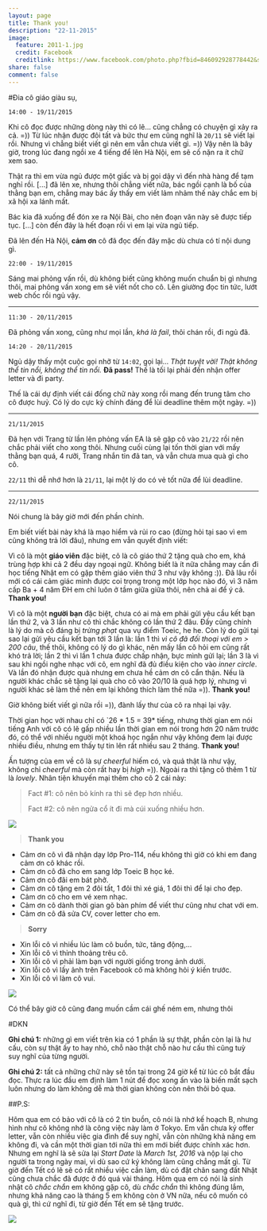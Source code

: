 ```yaml
---
layout: page
title: Thank you!
description: "22-11-2015"
image:
  feature: 2011-1.jpg
  credit: Facebook
  creditlink: https://www.facebook.com/photo.php?fbid=846092928778442&set=t.100000087824365&type=3&theater
share: false
comment: false
---
```


#Đia cô giáo giàu sụ,

`14:00 - 19/11/2015`

Khi cô đọc được những dòng này thì có lẽ… cũng chẳng có chuyện gì xảy ra cả. =))
Từ lúc nhận được đôi tất và bức thư em cũng nghĩ là `20/11` sẽ viết lại rồi. Nhưng vì chẳng biết viết gì nên em vẫn chưa viết gì. =)) Vậy nên là bây giờ, trong lúc đang ngồi xe 4 tiếng để lên Hà Nội, em sẽ cố nặn ra ít chữ xem sao.

Thật ra thì em vừa ngủ được một giấc và bị gọi dậy vì đến nhà hàng để tạm nghỉ rồi. [...] đã lên xe, nhưng thôi chẳng viết nữa, bác ngồi cạnh là bố của thằng bạn em, chẳng may bác ấy thấy em viết lảm nhảm thế này chắc em bị xã hội xa lánh mất.

Bác kia đã xuống để đón xe ra Nội Bài, cho nên đoạn văn này sẽ được tiếp tục. [...] còn đến đây là hết đoạn rồi vì em lại vừa ngủ tiếp.

Đã lên đến Hà Nội, **cảm ơn** cô đã đọc đến đây mặc dù chưa có tí nội dung gì.

`22:00 - 19/11/2015`

Sáng mai phỏng vấn rồi, dù không biết cũng không muốn chuẩn bị gì nhưng thôi, mai phỏng vấn xong em sẽ viết nốt cho cô. Lên giường đọc tin tức, lướt web chốc rồi ngủ vậy.

----------
`11:30 - 20/11/2015`

Đã phỏng vấn xong, cũng như mọi lần, _khá là fail_, thôi chán rồi, đi ngủ đã.

`14:20 - 20/11/2015`

Ngủ dậy thấy một cuộc gọi nhỡ từ `14:02`, gọi lại... *Thật tuyệt vời! Thật không thể tin nổi, không thể tin nổi.*  **Đã pass!** Thế là tối lại phải đến nhận offer letter và đi party. 

Thế là cái dự định viết cái đống chữ này xong rồi mang đến trung tâm cho cô được huỷ. Có lý do cực kỳ chính đáng để lùi deadline thêm một ngày. =))

----------
`21/11/2015`

Đã hẹn với Trang từ lần lên phỏng vấn EA là sẽ gặp cô vào `21/22` rồi nên chắc phải viết cho xong thôi.
Nhưng cuối cùng lại tốn thời gian với mấy thằng bạn quá, 4 rưỡi, Trang nhắn tin đã tan, và vẫn chưa mua quà gì cho cô.


`22/11` thì dễ nhớ hơn là `21/11`, lại một lý do có vẻ tốt nữa để lùi deadline.

----------
`22/11/2015`

Nói chung là bây giờ mới đến phần chính.

Em biết viết bài này khá là mạo hiểm và rủi ro cao (đừng hỏi tại sao vì em cũng không trả lời đâu), nhưng em vẫn quyết định viết: 

Vì cô là một **giáo viên** đặc biệt, cô là cô giáo thứ 2 tặng quà cho em, khá trùng hợp khi cả 2 đều dạy ngoại ngữ. Không biết là ít nữa chẳng may cần đi học tiếng Nhật em có gặp thêm giáo viên thứ 3 như vậy không  :)). Đã lâu rồi mới có cái cảm giác mình được coi trọng trong một lớp học nào đó, vì 3 năm cấp Ba + 4 năm ĐH em chỉ luôn ở tầm giữa giữa thôi, nên chả ai để ý cả. **Thank you!**

Vì cô là một **người bạn** đặc biệt, chưa có ai mà em phải gửi yêu cầu kết bạn lần thứ 2, và 3 lần như cô thì chắc không có lần thứ 2 đâu. Đấy cũng chính là lý do mà cô đáng bị *trừng phạt* qua vụ điểm Toeic, he he. Còn lý do gửi tại sao lại gửi yêu cầu kết bạn tới 3 lần là: lần 1 thì _vì cô đã đối thoại với em > 200 câu_, thế thôi, không có lý do gì khác, nên mấy lần cô hỏi em cũng rất khó trả lời; lần 2 thì vì lần 1 chưa được chấp nhận, bực mình gửi lại; lần 3 là vì sau khi ngồi nghe nhạc với cô, em nghĩ đã đủ điều kiện cho vào *inner circle*. Và lần đó nhận được quà nhưng em chưa hề cảm ơn cô cẩn thận. Nếu là người khác chắc sẽ tặng lại quà cho cô vào 20/10 là quá hợp lý, nhưng vì người khác sẽ làm thế nên em lại không thích làm thế nữa =)). **Thank you!**

Giờ không biết viết gì nữa rồi =)), đành lấy thư của cô ra nhại lại vậy.

Thời gian học với nhau chỉ có `26 * 1.5 = 39* tiếng, nhưng thời gian em nói tiếng Anh với cô có lẽ gấp nhiều lần thời gian em nói trong hơn 20 năm trước đó, có thể với nhiều người một khoá học ngắn như vậy không đem lại được nhiều điều, nhưng em thấy tự tin lên rất nhiều sau 2 tháng. **Thank you!** 

Ấn tượng của em về cô là sự *cheerful* hiếm có, và quả thật là như vậy, không chỉ *cheerful* mà còn rất hay bị *high* =)). Ngoài ra thì tặng cô thêm 1 từ là *lovely*. Nhân tiện khuyến mại thêm cho cô 2 cái này:

> Fact #1: cô nên bỏ kính ra thì sẽ đẹp hơn nhiều.
> 
> Fact #2: cô nên ngửa cổ ít đi mà cúi xuống nhiều hơn.

![](http://duongkimngoc.github.io/images/2011-3.jpg)

> **Thank you**
> 
- Cảm ơn cô vì đã nhận dạy lớp Pro-114, nếu không thì giờ có khi em đang cảm ơn cô khác rồi.
- Cảm ơn cô đã cho em sang lớp Toeic B học ké.
- Cảm ơn cô đãi em bát phở.
- Cảm ơn cô tặng em 2 đôi tất, 1 đôi thì xé giá, 1 đôi thì để lại cho đẹp.
- Cảm ơn cô cho em vé xem nhạc.
- Cảm ơn cô dành thời gian gõ bàn phím để viết thư cũng như chat với em.
- Cảm ơn cô đã sửa CV, cover letter cho em.
 
> **Sorry**
>
- Xin lỗi cô vì nhiều lúc làm cô buồn, tức, tăng động,...
- Xin lỗi cô vì thỉnh thoảng trêu cô.
- Xin lỗi cô vì phải làm bạn với người giống trong ảnh dưới.
- Xin lỗi cô vì lấy ảnh trên Facebook cô mà không hỏi ý kiến trước.
- Xin lỗi cô vì làm cô vui.


![](http://duongkimngoc.github.io/images/2011-2.jpg)

Có thể bây giờ cô cũng đang muốn cầm cái ghế ném em, nhưng thôi 

#DKN

**Ghi chú 1:** những gì em viết trên kia có 1 phần là sự thật, phần còn lại là hư cấu, còn sự thật ấy to hay nhỏ, chỗ nào thật chỗ nào hư cấu thì cũng tuỳ suy nghĩ của từng người.

**Ghi chú 2:** tất cả những chữ này sẽ tồn tại trong 24 giờ kể từ lúc cô bắt đầu đọc. Thực ra lúc đầu em định làm 1 nút để đọc xong ấn vào là biến mất sạch luôn nhưng do làm không dễ mà thời gian không còn nên thôi bỏ qua.


##P.S:

Hôm qua em có bảo với cô là có 2 tin buồn, cô nói là nhớ kế hoạch B, nhưng hình như cô không nhớ là công việc này làm ở Tokyo. Em vẫn chưa ký offer letter, vẫn còn nhiều việc gia đình để suy nghĩ, vẫn còn những khả năng em không đi, và cần một thời gian tới nữa thì em mới biết được chính xác hơn. Nhưng em nghĩ là sẽ sửa lại *Start Date* là *March 1st, 2016* và nộp lại cho người ta trong ngày mai, vì dù sao cứ ký không làm cũng chẳng mất gì. Từ giờ đến Tết có lẽ sẽ có rất nhiều việc cần làm, dù có đặt chân sang đất Nhật cũng chưa chắc đã được ở đó quá vài tháng. Hôm qua em có nói là sinh nhật cô *chắc chắn* em không gặp cô, dù *chắc chắn* thì không đúng lắm, nhưng khả năng cao là tháng 5 em không còn ở VN nữa, nếu cô muốn có quà gì, thì cứ nghĩ đi, từ giờ đến Tết em sẽ tặng trước.

![](http://duongkimngoc.github.io/images/2011-4.jpg)